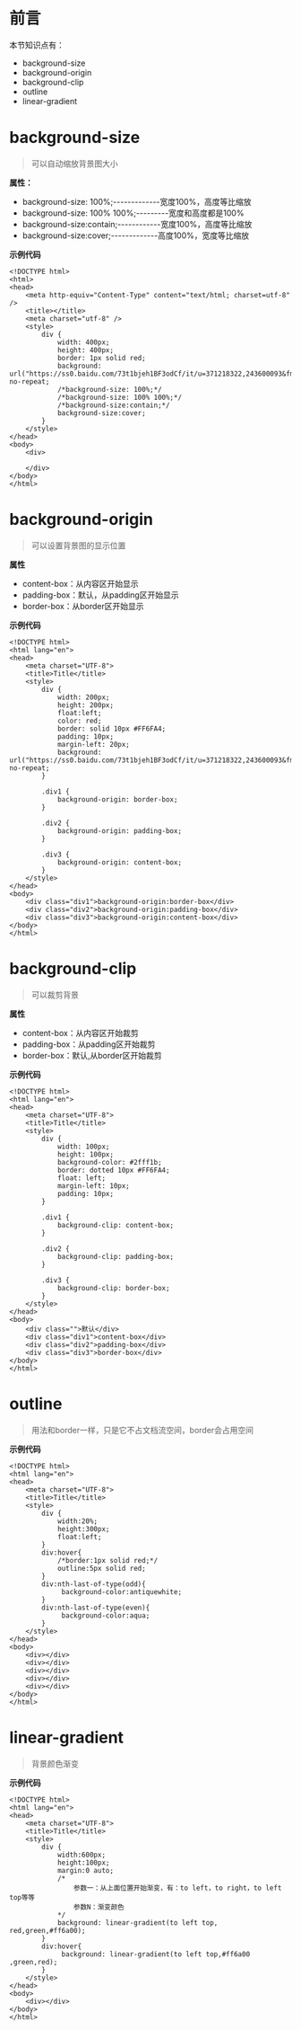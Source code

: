 # 前言

本节知识点有：

* background-size
* background-origin
* background-clip
* outline
* linear-gradient

# background-size

> 可以自动缩放背景图大小

**属性：**

* background-size: 100%;-------------宽度100%，高度等比缩放
* background-size: 100% 100%;---------宽度和高度都是100%
* background-size:contain;------------宽度100%，高度等比缩放
* background-size:cover;-------------高度100%，宽度等比缩放

**示例代码**

	<!DOCTYPE html>
	<html>
	<head>
	    <meta http-equiv="Content-Type" content="text/html; charset=utf-8" />
	    <title></title>
	    <meta charset="utf-8" />
	    <style>
	        div {
	            width: 400px;
	            height: 400px;
	            border: 1px solid red;
	            background: url("https://ss0.baidu.com/73t1bjeh1BF3odCf/it/u=371218322,243600093&fm=85&s=AD8BA05C02B6C5CC1C8A1F920300C09E") no-repeat;
	            /*background-size: 100%;*/
	            /*background-size: 100% 100%;*/
	            /*background-size:contain;*/
	            background-size:cover;
	        }
	    </style>
	</head>
	<body>
	    <div>
	
	    </div>
	</body>
	</html>


# background-origin

>  可以设置背景图的显示位置

**属性**

* content-box：从内容区开始显示
* padding-box：默认，从padding区开始显示
* border-box：从border区开始显示

**示例代码**

	<!DOCTYPE html>
	<html lang="en">
	<head>
	    <meta charset="UTF-8">
	    <title>Title</title>
	    <style>
	        div {
	            width: 200px;
	            height: 200px;
	            float:left;
	            color: red;
	            border: solid 10px #FF6FA4;
	            padding: 10px;
	            margin-left: 20px;
	            background: url("https://ss0.baidu.com/73t1bjeh1BF3odCf/it/u=371218322,243600093&fm=85&s=AD8BA05C02B6C5CC1C8A1F920300C09E") no-repeat;
	        }
	
	        .div1 {
	            background-origin: border-box;
	        }
	
	        .div2 {
	            background-origin: padding-box;
	        }
	
	        .div3 {
	            background-origin: content-box;
	        }
	    </style>
	</head>
	<body>
	    <div class="div1">background-origin:border-box</div>
	    <div class="div2">background-origin:padding-box</div>
	    <div class="div3">background-origin:content-box</div>
	</body>
	</html>

# background-clip

> 可以裁剪背景

**属性**

* content-box：从内容区开始裁剪
* padding-box：从padding区开始裁剪
* border-box：默认,从border区开始裁剪

**示例代码**

	<!DOCTYPE html>
	<html lang="en">
	<head>
	    <meta charset="UTF-8">
	    <title>Title</title>
	    <style>
	        div {
	            width: 100px;
	            height: 100px;
	            background-color: #2fff1b;
	            border: dotted 10px #FF6FA4;
	            float: left;
	            margin-left: 10px;
	            padding: 10px;
	        }
	
	        .div1 {
	            background-clip: content-box;
	        }
	
	        .div2 {
	            background-clip: padding-box;
	        }
	
	        .div3 {
	            background-clip: border-box;
	        }
	    </style>
	</head>
	<body>
	    <div class="">默认</div>
	    <div class="div1">content-box</div>
	    <div class="div2">padding-box</div>
	    <div class="div3">border-box</div>
	</body>
	</html>

# outline

> 用法和border一样，只是它不占文档流空间，border会占用空间

**示例代码**

	<!DOCTYPE html>
	<html lang="en">
	<head>
	    <meta charset="UTF-8">
	    <title>Title</title>
	    <style>
	        div {
	            width:20%;
	            height:300px;
	            float:left;
	        }
	        div:hover{
	            /*border:1px solid red;*/
	            outline:5px solid red;
	        }
	        div:nth-last-of-type(odd){
	             background-color:antiquewhite;
	        }
	        div:nth-last-of-type(even){
	             background-color:aqua;
	        }
	    </style>
	</head>
	<body>
	    <div></div>
	    <div></div>
	    <div></div>
	    <div></div>
	    <div></div>
	</body>
	</html>

# linear-gradient

> 背景颜色渐变

**示例代码**

	<!DOCTYPE html>
	<html lang="en">
	<head>
	    <meta charset="UTF-8">
	    <title>Title</title>
	    <style>
	        div {
	            width:600px;
	            height:100px;
	            margin:0 auto;
	            /*
	                参数一：从上面位置开始渐变，有：to left，to right，to left top等等
	                参数N：渐变颜色
	            */
	            background: linear-gradient(to left top, red,green,#ff6a00);
	        }
	        div:hover{
	             background: linear-gradient(to left top,#ff6a00 ,green,red);
	        }
	    </style>
	</head>
	<body>
	    <div></div>
	</body>
	</html>
